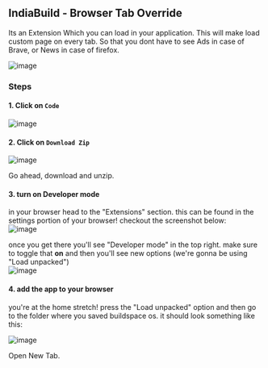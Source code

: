 ## IndiaBuild - Browser Tab Override

Its an Extension Which you can load in your application. This will make load custom page on every tab. So that you dont have to see Ads in case of Brave, or News in case of firefox. 

![image](https://github.com/indiabuild/buildtab/assets/82411321/9f3796f3-06a4-444a-84aa-1376b7714053)

### Steps

#### 1. Click on `Code`
   
![image](https://github.com/indiabuild/buildtab/assets/82411321/eef56029-a528-4cbc-b1b8-3a533213f35a)

#### 2. Click on `Download Zip`
   
   ![image](https://github.com/indiabuild/buildtab/assets/82411321/01ddab86-138c-4e4d-bace-56461c1deb14)

Go ahead, download and unzip.

#### 3. turn on Developer mode

in your browser head to the "Extensions" section. this can be found in the settings portion of your browser! checkout the screenshot below:<br>
![image](https://github.com/indiabuild/buildtab/assets/82411321/6882a604-e9bc-4bbf-ae7c-3289c4740d55)


once you get there you'll see "Developer mode" in the top right. make sure to toggle that **on** and then you'll see new options (we're gonna be using "Load unpacked")<br>
![image](https://github.com/indiabuild/buildtab/assets/82411321/77a6bb56-38ba-479e-a133-b319988bee77)


#### 4. add the app to your browser
you're at the home stretch! press the "Load unpacked" option and then go to the folder where you saved buildspace os. it should look something like this:<br>

![image](https://github.com/indiabuild/buildtab/assets/82411321/34ea763b-ce67-4c7d-90ba-a14112ea3aab)

Open New Tab. 

